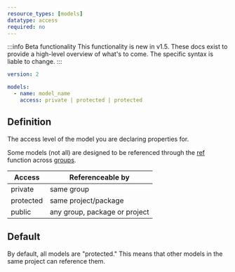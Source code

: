 ```yaml
---
resource_types: [models]
datatype: access
required: no
---
```


:::info Beta functionality
This functionality is new in v1.5. These docs exist to provide a high-level overview of what's to come. The specific syntax is liable to change.
:::

<File name='models/<schema>.yml'>

```yml
version: 2

models:
  - name: model_name
    access: private | protected | protected
```

</File>

## Definition
The access level of the model you are declaring properties for.

Some models (not all) are designed to be referenced through the [ref](ref) function across [groups](build/groups).

| Access    | Referenceable by              |
|-----------|-------------------------------|
| private   | same group                    |
| protected | same project/package          |
| public    | any group, package or project |

## Default

By default, all models are "protected." This means that other models in the same project can reference them.
